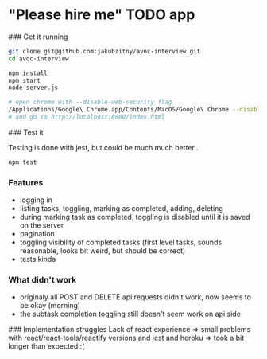 "Please hire me" TODO app
========

### Get it running

```bash
git clone git@github.com:jakubzitny/avoc-interview.git
cd avoc-interview

npm install
npm start
node server.js

# open chrome with --disable-web-security flag
/Applications/Google\ Chrome.app/Contents/MacOS/Google\ Chrome --disable-web-security & # on OS X 
# and go to http://localhost:8080/index.html
```

### Test it

Testing is done with jest, but could be much much better..

```bash
npm test
```

### Features
- logging in
- listing tasks, toggling, marking as completed, adding, deleting
- during marking task as completed, toggling is disabled until it is saved on the server
- pagination
- toggling visibility of completed tasks (first level tasks, sounds reasonable, looks bit weird, but should be correct)
- tests kinda

### What didn't work
- originaly all POST and DELETE api requests didn't work, now seems to be okay (morning)
- the subtask completion toggling still doesn't seem work on api side

### Implementation struggles
Lack of react experience => small problems with react/react-tools/reactify versions and jest and heroku => took a bit longer than expected :(
